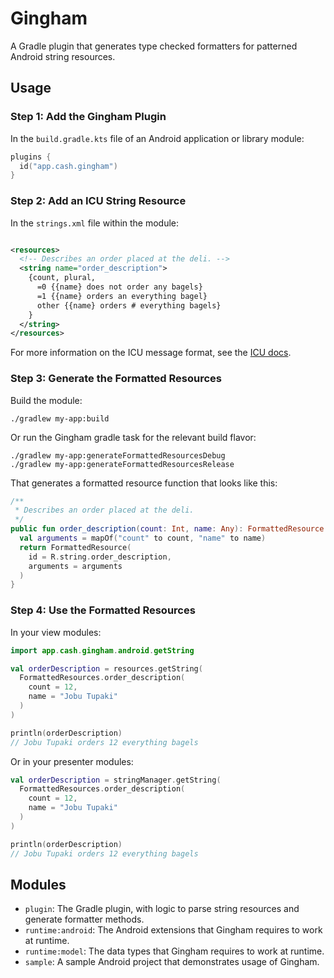 Gingham
=======

A Gradle plugin that generates type checked formatters for patterned Android string resources.

Usage
-----

### Step 1: Add the Gingham Plugin

In the `build.gradle.kts` file of an Android application or library module:

```kotlin
plugins {
  id("app.cash.gingham")
}
```

### Step 2: Add an ICU String Resource

In the `strings.xml` file within the module:

```xml

<resources>
  <!-- Describes an order placed at the deli. -->
  <string name="order_description">
    {count, plural,
      =0 {{name} does not order any bagels}
      =1 {{name} orders an everything bagel}
      other {{name} orders # everything bagels}
    }
  </string>
</resources>
```

For more information on the ICU message format, see the [ICU docs](https://unicode-org.github.io/icu/userguide/format_parse/messages).

### Step 3: Generate the Formatted Resources

Build the module:

```shell
./gradlew my-app:build
```

Or run the Gingham gradle task for the relevant build flavor:

```shell
./gradlew my-app:generateFormattedResourcesDebug
./gradlew my-app:generateFormattedResourcesRelease
```

That generates a formatted resource function that looks like this:
```kotlin
/**
 * Describes an order placed at the deli.
 */
public fun order_description(count: Int, name: Any): FormattedResource {
  val arguments = mapOf("count" to count, "name" to name)
  return FormattedResource(
    id = R.string.order_description,
    arguments = arguments
  )
}
```


### Step 4: Use the Formatted Resources

In your view modules:

```kotlin
import app.cash.gingham.android.getString

val orderDescription = resources.getString(
  FormattedResources.order_description(
    count = 12,
    name = "Jobu Tupaki"
  )
)

println(orderDescription)
// Jobu Tupaki orders 12 everything bagels
```

Or in your presenter modules:

```kotlin
val orderDescription = stringManager.getString(
  FormattedResources.order_description(
    count = 12,
    name = "Jobu Tupaki"
  )
)

println(orderDescription)
// Jobu Tupaki orders 12 everything bagels
```

Modules
-------

* `plugin`: The Gradle plugin, with logic to parse string resources and generate formatter methods.
* `runtime:android`: The Android extensions that Gingham requires to work at runtime.
* `runtime:model`: The data types that Gingham requires to work at runtime.
* `sample`: A sample Android project that demonstrates usage of Gingham.
